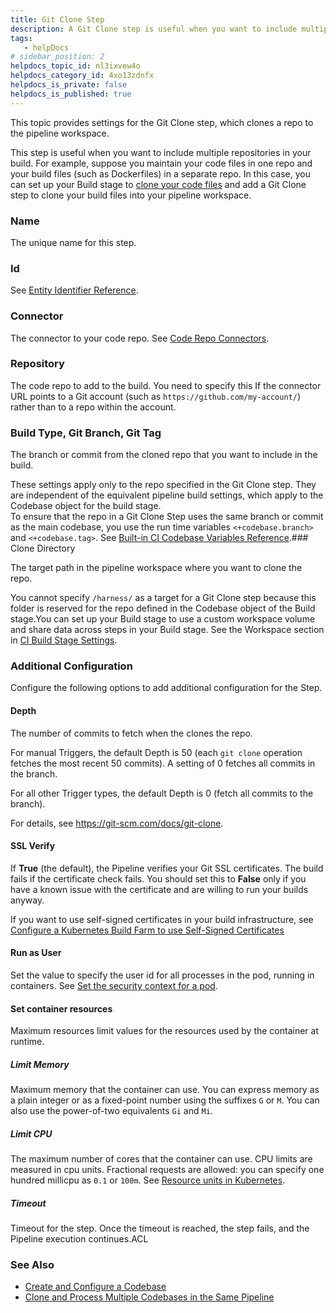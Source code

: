 ```yaml
---
title: Git Clone Step
description: A Git Clone step is useful when you want to include multiple repositories in your build. Each step clones its repo to the pipeline workspace along with the cloned codebase.
tags: 
   - helpDocs
# sidebar_position: 2
helpdocs_topic_id: nl3ixvew4o
helpdocs_category_id: 4xo13zdnfx
helpdocs_is_private: false
helpdocs_is_published: true
---
```


This topic provides settings for the Git Clone step, which clones a repo to the pipeline workspace.

This step is useful when you want to include multiple repositories in your build. For example, suppose you maintain your code files in one repo and your build files (such as Dockerfiles) in a separate repo. In this case, you can set up your Build stage to [clone your code files](../ci-how-tos/codebase-configuration/create-and-configure-a-codebase.md) and add a Git Clone step to clone your build files into your pipeline workspace.

### Name

The unique name for this step.

### Id

See [Entity Identifier Reference](https://docs.harness.io/article/li0my8tcz3-entity-identifier-reference).

### Connector

The connector to your code repo. See [Code Repo Connectors](https://docs.harness.io/category/xyexvcc206).

### Repository

The code repo to add to the build. You need to specify this If the connector URL points to a Git account (such as `https://github.com/my-account/`) rather than to a repo within the account.

### Build Type, Git Branch, Git Tag

The branch or commit from the cloned repo that you want to include in the build.

These settings apply only to the repo specified in the Git Clone step. They are independent of the equivalent pipeline build settings, which apply to the Codebase object for the build stage.  
To ensure that the repo in a Git Clone Step uses the same branch or commit as the main codebase, you use the run time variables `<+codebase.branch>` and `<+codebase.tag>`. See [Built-in CI Codebase Variables Reference](built-in-cie-codebase-variables-reference.md).### Clone Directory

The target path in the pipeline workspace where you want to clone the repo.

You cannot specify `/harness/` as a target for a Git Clone step because this folder is reserved for the repo defined in the Codebase object of the Build stage.You can set up your Build stage to use a custom workspace volume and share data across steps in your Build stage. See the Workspace section in [CI Build Stage Settings](ci-stage-settings.md#workspace).

### Additional Configuration

Configure the following options to add additional configuration for the Step.

#### Depth

The number of commits to fetch when the clones the repo.

For manual Triggers, the default Depth is 50 (each `git clone` operation fetches the most recent 50 commits). A setting of 0 fetches all commits in the branch. 

For all other Trigger types, the default Depth is 0 (fetch all commits to the branch).

For details, see <https://git-scm.com/docs/git-clone>.

#### SSL Verify

If **True** (the default), the Pipeline verifies your Git SSL certificates. The build fails if the certificate check fails. You should set this to **False** only if you have a known issue with the certificate and are willing to run your builds anyway.

If you want to use self-signed certificates in your build infrastructure, see [Configure a Kubernetes Build Farm to use Self-Signed Certificates](../ci-how-tos/set-up-build-infrastructure/configure-a-kubernetes-build-farm-to-use-self-signed-certificates.md)

#### Run as User

Set the value to specify the user id for all processes in the pod, running in containers. See [Set the security context for a pod](https://kubernetes.io/docs/tasks/configure-pod-container/security-context/#set-the-security-context-for-a-pod).

#### Set container resources

Maximum resources limit values for the resources used by the container at runtime.

##### Limit Memory

Maximum memory that the container can use. You can express memory as a plain integer or as a fixed-point number using the suffixes `G` or `M`. You can also use the power-of-two equivalents `Gi` and `Mi`.

##### Limit CPU

The maximum number of cores that the container can use. CPU limits are measured in cpu units. Fractional requests are allowed: you can specify one hundred millicpu as `0.1` or `100m`. See [Resource units in Kubernetes](https://kubernetes.io/docs/concepts/configuration/manage-resources-containers/#resource-units-in-kubernetes).

##### Timeout

Timeout for the step. Once the timeout is reached, the step fails, and the Pipeline execution continues.ACL

### See Also

* [Create and Configure a Codebase](../ci-how-tos/codebase-configuration/create-and-configure-a-codebase.md)
* [Clone and Process Multiple Codebases in the Same Pipeline](../ci-how-tos/run-ci-scripts/clone-and-process-multiple-codebases-in-the-same-pipeline.md)

